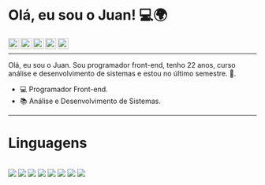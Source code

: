 # Olá, eu sou o Juan! 💻🌍

<a target="_blank" href="https://www.linkedin.com/in/juanpdev/">
  <img align="left" alt="LinkdeIN" width="22px" src="https://cdn.jsdelivr.net/npm/simple-icons@v3/icons/linkedin.svg" />
</a>
<a target="_blank" href="https://api.whatsapp.com/send?phone=5513991576887">
  <img align="left" alt="Whatsapp" width="22px" src="https://cdn.jsdelivr.net/npm/simple-icons@v3/icons/whatsapp.svg" />
</a>
<a target="_blank" href="https://www.instagram.com/pablodevsite">
  <img align="left" alt="Instagram" width="22px" src="https://cdn.jsdelivr.net/npm/simple-icons@v3/icons/instagram.svg" />
</a>
<a target="_blank" href="mailto:juan.correiaa@gmail.com">
  <img align="left" alt="Gmail" width="22px" src="https://cdn.jsdelivr.net/npm/simple-icons@v3/icons/gmail.svg" />
</a>
<a target="_blank" href="https://www.facebook.com/pablodevsite">
  <img align="left" alt="Facebook" width="22px" src="https://cdn.jsdelivr.net/npm/simple-icons@v3/icons/facebook.svg" />
</a>
<br />
<hr>
Olá, eu sou o Juan. Sou programador front-end, tenho 22 anos, curso análise e desenvolvimento de sistemas e estou no último semestre. 💙.

- 💻 Programador Front-end.
- 📚 Análise e Desenvolvimento de Sistemas.

<hr>

# Linguagens 

<br />
<code><img  src="https://juandev.com.br/img-linguagens/js.png"></code>
<code><img  src="https://juandev.com.br/img-linguagens/php.png"></code>
<code><img  src="https://juandev.com.br/img-linguagens/html.png"></code>
<code><img  src="https://juandev.com.br/img-linguagens/css.png"></code>
<code><img  src="https://juandev.com.br/img-linguagens/bootstrap.png"></code>
<code><img  src="https://juandev.com.br/img-linguagens/photoshop.png"></code>
<code><img  src="https://juandev.com.br/img-linguagens/sql2.png"></code>
<code><img  src="https://juandev.com.br/img-linguagens/wordpress.png"></code>
